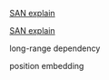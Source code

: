 [SAN explain](http://jalammar.github.io/illustrated-transformer/)

[SAN explain](https://zhuanlan.zhihu.com/p/48508221)

long-range dependency

position embedding
